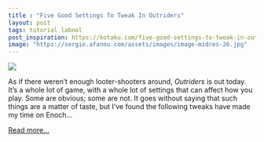 ```yaml
---
title : "Five Good Settings To Tweak In Outriders"
layout: post
tags: tutorial labnol
post_inspiration: https://kotaku.com/five-good-settings-to-tweak-in-outriders-1846601523
image: "https://sergio.afanou.com/assets/images/image-midres-26.jpg"
---
```


<img src="https://i.kinja-img.com/gawker-media/image/upload/s--HQ5zq-rL--/c_fit,fl_progressive,q_80,w_636/wmboeyigmtzvlz5iaxuc.jpg" /><p>As if there weren’t enough looter-shooters around, <em>Outriders</em> is out today. It’s a whole lot of game, with a whole lot of settings that can affect how you play. Some are obvious; some are not. It goes without saying that such things are a matter of taste, but I’ve found the following tweaks have made my time on Enoch…</p><p><a href="https://kotaku.com/five-good-settings-to-tweak-in-outriders-1846601523">Read more...</a></p>